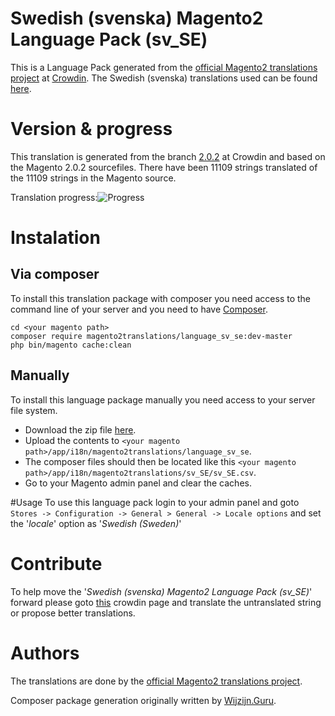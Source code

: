 # Swedish (svenska) Magento2 Language Pack (sv_SE)
This is a Language Pack generated from the [official Magento2 translations project](https://crowdin.com/project/magento-2) at [Crowdin](https://crowdin.com).
The Swedish (svenska) translations used can be found [here](https://crowdin.com/project/magento-2/sv).

# Version & progress
This translation is generated from the branch [2.0.2](https://crowdin.com/project/magento-2/sv#/2.0.2) at Crowdin and based on the Magento 2.0.2 sourcefiles.
There have been  11109 strings translated of the 11109 strings in the Magento source.

Translation progress:![Progress](http://progressed.io/bar/100)

# Instalation
## Via composer
To install this translation package with composer you need access to the command line of your server and you need to have [Composer](https://getcomposer.org).
```
cd <your magento path>
composer require magento2translations/language_sv_se:dev-master
php bin/magento cache:clean
```
## Manually
To install this language package manually you need access to your server file system.
* Download the zip file [here](https://github.com/Magento2Translations/language_sv_se/archive/master.zip).
* Upload the contents to `<your magento path>/app/i18n/magento2translations/language_sv_se`.
* The composer files should then be located like this `<your magento path>/app/i18n/magento2translations/sv_SE/sv_SE.csv`.
* Go to your Magento admin panel and clear the caches.

#Usage
To use this language pack login to your admin panel and goto `Stores -> Configuration -> General > General -> Locale options` and set the '*locale*' option as '*Swedish (Sweden)*'

# Contribute
To help move the '*Swedish (svenska) Magento2 Language Pack (sv_SE)*' forward please goto [this](https://crowdin.com/project/magento-2/sv) crowdin page and translate the untranslated string or propose better translations.

# Authors
The translations are done by the [official Magento2 translations project](https://crowdin.com/project/magento-2).

Composer package generation originally written by [Wijzijn.Guru](http://www.wijzijn.guru/).
